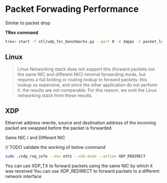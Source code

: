 # Packet Forwading Performance

Similar to packet drop

**TRex command**

```bash
trex> start -f stl/udp_for_benchmarks.py --port 0 -m 1mpps -t packet_len=64,stream_count=XX
```


## Linux

>Linux Networking stack does not support this (forward packets out the same NIC and different NIC) minimal forwarding mode, but requires a full briding or routing lookup to forward packets; this lookup os expensive, and since the other application do not perform it. the results are not comparable. For this reason, we omit the Linux networking stack from these results.

## XDP

Ethernet address rewrite, source and destination address of the incoming packet are swapped before the packet is forwarded.

Same NIC / and Different NIC

// TODO validate the working of below command
```bash
sudo ./xdp_rxq_info --dev eth1 --skb-mode --action XDP_REDIRECT
```

You can use XDP_TX to forward packets using the same NIC by which it was received
You can use XDP_REDIRECT to forward packets to a different network interface
